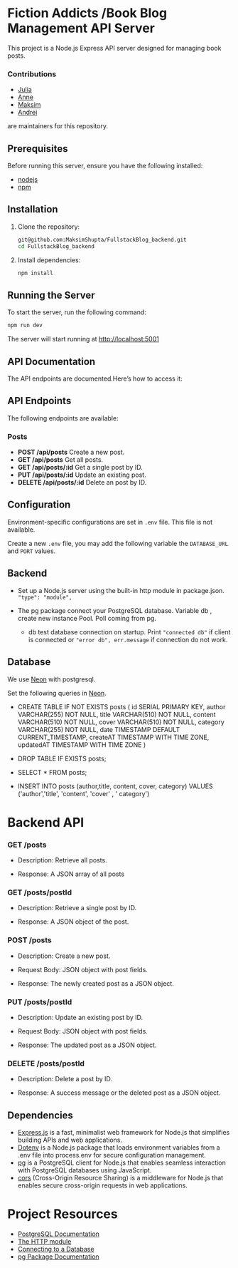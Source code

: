 # Fiction Addicts /Book Blog Management API Server

This project is a Node.js Express API server designed for managing book posts.

### Contributions

- [Julia](https://github.com/juliabaur)
- [Anne](https://github.com/AnneMerlyn)
- [Maksim](https://github.com/MaksimShupta)
- [Andrei](https://github.com/raizy21)

are maintainers for this repository.

## Prerequisites

Before running this server, ensure you have the following installed:

- [nodejs](https://nodejs.org/)
- [npm](https://www.npmjs.com/)

## Installation

1. Clone the repository:

   ```bash
   git@github.com:MaksimShupta/FullstackBlog_backend.git
   cd FullstackBlog_backend
   ```

2. Install dependencies:

   ```bash
   npm install
   ```

## Running the Server

To start the server, run the following command:

```bash
npm run dev
```

The server will start running at [http://localhost:5001](http://localhost:5001)



## API Documentation

The API endpoints are documented.Here’s how to access it:

## API Endpoints

The following endpoints are available:

### Posts

- **POST /api/posts** Create a new post.
- **GET /api/posts** Get all posts.
- **GET /api/posts/:id** Get a single post by ID.
- **PUT /api/posts/:id** Update an existing post.
- **DELETE /api/posts/:id** Delete an post by ID.

## Configuration

Environment-specific configurations are set in `.env` file. This file is not available.

Create a new `.env` file, you may add the following variable the `DATABASE_URL` and `PORT` values.

## Backend

- Set up a Node.js server using the built-in http module in package.json.
  `"type": "module",`

- The pg package connect your PostgreSQL database.
  Variable db , create new instance Pool. Poll coming from pg.

  - db test database connection on startup. Print `"connected db"` if client is connected or `"error db", err.message` if connection do not work.

## Database

We use [Neon](https://console.neon.tech/) with postgresql.

Set the following queries in [Neon](https://console.neon.tech/).

- CREATE TABLE IF NOT EXISTS posts (
  id SERIAL PRIMARY KEY,
  author VARCHAR(255) NOT NULL,
  title VARCHAR(510) NOT NULL,
  content VARCHAR(510) NOT NULL,
  cover VARCHAR(510) NOT NULL,
  category VARCHAR(255) NOT NULL,
  date TIMESTAMP DEFAULT CURRENT_TIMESTAMP,
  createAT TIMESTAMP WITH TIME ZONE,
  updatedAT TIMESTAMP WITH TIME ZONE
  )

- DROP TABLE IF EXISTS posts;

- SELECT \* FROM posts;

- INSERT INTO posts (author,title, content, cover, category)
  VALUES ('author','title', 'content', 'cover' , ' category')



  
# Backend API

### GET /posts

- Description: Retrieve all posts.

- Response: A JSON array of all posts

### GET /posts/postId

- Description: Retrieve a single post by ID.

- Response: A JSON object of the post.

### POST /posts

- Description: Create a new post.

- Request Body: JSON object with post fields.

- Response: The newly created post as a JSON object.

### PUT /posts/postId

- Description: Update an existing post by ID.

- Request Body: JSON object with post fields.

- Response: The updated post as a JSON object.

### DELETE /posts/postId

- Description: Delete a post by ID.

- Response: A success message or the deleted post as a JSON object.

## Dependencies

- [Express.js](https://expressjs.com/) is a fast, minimalist web framework for Node.js that simplifies building APIs and web applications.
- [Dotenv](https://www.npmjs.com/package/dotenv) is a Node.js package that loads environment variables from a .env file into process.env for secure configuration management.
- [pg](https://www.npmjs.com/package/pg) is a PostgreSQL client for Node.js that enables seamless interaction with PostgreSQL databases using JavaScript.
- [cors](https://www.npmjs.com/package/cors) (Cross-Origin Resource Sharing) is a middleware for Node.js that enables secure cross-origin requests in web applications.

# Project Resources

- [PostgreSQL Documentation](https://www.postgresql.org/docs/)
- [The HTTP module](https://www.w3schools.com/nodejs/nodejs_http.asp)
- [Connecting to a Database](https://www.mongodb.com/de-de/lp/cloud/atlas/try4?utm_source=google&utm_campaign=search_gs_pl_evergreen_atlas_general_prosp-nbnon_gic-null_emea-de_ps-all_desktop_deu_lead&utm_term=datenbankverwaltungssystem&utm_medium=cpc_paid_search&utm_ad=p&utm_ad_campaign_id=20985229573&adgroup=156968602223&cq_cmp=20985229573&gad_source=1&gclid=Cj0KCQiA2oW-BhC2ARIsADSIAWrwnUOL63cM-gkObt1ompuLqyqqanDpoQraGjsPKjr1hOkusCgz6UAaAtWqEALw_wcB)
- [pg Package Documentation](https://node-postgres.com/)
